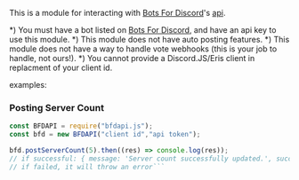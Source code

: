 This is a module for interacting with [Bots For Discord](https://botsfordiscord.com)'s [api](https://docs.botsfordiscord.com).

*) You must have a bot listed on [Bots For Discord](https://botsfordiscord.com), and have an api key to use this module.
*) This module does not have auto posting features.
*) This module does not have a way to handle vote webhooks (this is your job to handle, not ours!).
*) You cannot provide a Discord.JS/Eris client in replacment of your client id.

examples:

### Posting Server Count
```javascript
const BFDAPI = require("bfdapi.js");
const bfd = new BFDAPI("client id","api token");

bfd.postServerCount(5).then((res) => console.log(res));
// if successful: { message: 'Server count successfully updated.', success: true }
// if failed, it will throw an error```